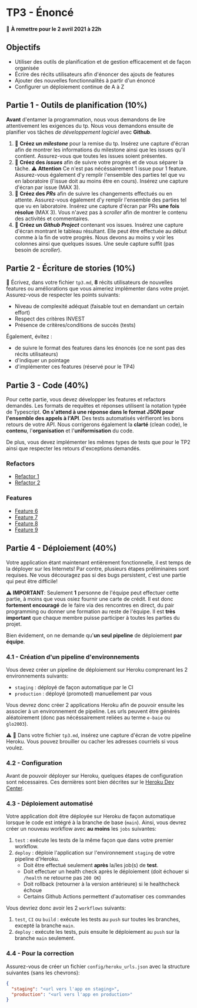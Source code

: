 # TP3 - Énoncé

:calendar: **À remettre pour le 2 avril 2021 à 22h**

## Objectifs

- Utiliser des outils de planification et de gestion efficacement et de façon organisée
- Écrire des récits utilisateurs afin d'énoncer des ajouts de features
- Ajouter des nouvelles fonctionnalités à partir d'un énoncé
- Configurer un déploiement continue de A à Z

## Partie 1 - Outils de planification (10%)

**Avant** d'entamer la programmation, nous vous demandons de lire attentivement les exigences du tp. Nous vous demandons ensuite de planifier vos tâches _de développement logiciel_ avec **Github**.

1. :scroll: **Créez un _milestone_** pour la remise du tp. Insérez une capture d'écran afin de montrer les informations du milestone ainsi que les issues qu'il contient. Assurez-vous que toutes les issues soient présentes.
2. :scroll: **Créez des _issues_** afin de suivre votre progrès et de vous séparer la tâche. :warning: **Attention** Ce n'est pas nécéssairement 1 issue pour 1 feature. Assurez-vous également d'y remplir l'ensemble des parties tel que vu en laboratoire (l'issue doit au moins être en cours). Insérez une capture d'écran par issue (MAX 3).
3. :scroll: **Créez des _PRs_** afin de suivre les changements effectués ou en attente. Assurez-vous également d'y remplir l'ensemble des parties tel que vu en laboratoire. Insérez une capture d'écran par PRs **une fois résolue** (MAX 3). Vous n'avez pas à _scroller_ afin de montrer le contenu des activités et commentaires.
4. :scroll: **Créez un _Github Project_** contenant vos issues. Insérez une capture d'écran montrant le tableau résultant. Elle peut être effectuée au début comme à la fin de votre progrès. Nous devons au moins y voir les colonnes ainsi que quelques issues. Une seule capture suffit (pas besoin de _scroller_).

## Partie 2 - Écriture de stories (10%)

:scroll: Écrivez, dans votre fichier `tp3.md`, **8** récits utilisateurs de nouvelles features ou améliorations que vous aimeriez implémenter dans votre projet. Assurez-vous de respecter les points suivants:

- Niveau de complexité adéquat (faisable tout en demandant un certain effort)
- Respect des critères INVEST
- Présence de critères/conditions de succès (tests)

Également, évitez :

- de suivre le format des features dans les énoncés (ce ne sont pas des récits utilisateurs)
- d'indiquer un pointage
- d'implémenter ces features (réservé pour le TP4)

## Partie 3 - Code (40%)

Pour cette partie, vous devez développer les features et refactors demandés. Les formats de requêtes et réponses utilisent la notation typée de Typescript. **On s'attend à une réponse dans le format JSON pour l'ensemble des appels à l'API**. Des tests automatisés vérifieront les bons retours de votre API. Nous corrigerons également la **clarté** (clean code), le **contenu**, l'**organisation** et l'**uniformisation** du code.

De plus, vous devez implémenter les mêmes types de tests que pour le TP2 ainsi que respecter les retours d'exceptions demandés.

### Refactors

- [Refactor 1](./features/refactor1.md)
- [Refactor 2](./features/refactor2.md)

### Features

- [Feature 6](./features/feature6.md)
- [Feature 7](./features/feature7.md)
- [Feature 8](./features/feature8.md)
- [Feature 9](./features/feature9.md)

## Partie 4 - Déploiement (40%)

Votre application étant maintenant entièrement fonctionnelle, il est temps de la déployer sur les Internets! Par contre, plusieurs étapes préliminaires sont requises. Ne vous découragez pas si des bugs persistent, c'est une partie qui peut être difficile!

:warning: **IMPORTANT**: Seulement **1** personne de l'équipe peut effectuer cette partie, à moins que vous osiez fournir une carte de crédit. Il est donc **fortement encouragé** de le faire via des rencontres en direct, du pair programming ou donner une formation au reste de l'équipe. Il est **très important** que chaque membre puisse participer à toutes les parties du projet. 

Bien évidement, on ne demande qu'**un seul pipeline** de déploiement **par équipe**.

### 4.1 - Création d'un pipeline d'environnements

Vous devez créer un pipeline de déploiement sur Heroku comprenant les 2 environnements suivants:

- `staging` : déployé de façon automatique par le CI
- `production` : déployé (promoted) manuellement par vous

Vous devrez donc créer 2 applications Heroku afin de pouvoir ensuite les associer à un environnement de pipeline. Les urls peuvent être générés aléatoirement (donc pas nécéssairement reliées au terme `e-baie` ou `glo2003`).

:warning: :scroll: Dans votre fichier `tp3.md`, insérez une capture d'écran de votre pipeline Heroku. Vous pouvez brouiller ou cacher les adresses courriels si vous voulez.

### 4.2 - Configuration

Avant de pouvoir déployer sur Heroku, quelques étapes de configuration sont nécessaires. Ces dernières sont bien décrites sur le [Heroku Dev Center](https://devcenter.heroku.com/articles/deploying-java).

### 4.3 - Déploiement automatisé

Votre application doit être déployée sur Heroku de façon automatique lorsque le code est intégré à la branche de base (`main`). Ainsi, vous devrez créer un nouveau workflow avec **au moins** les `jobs` suivantes:

1. `test` : exécute les tests de la même façon que dans votre premier workflow.
2. `deploy` : déploie l'application sur l'environnement `staging` de votre pipeline d'Heroku.
   - Doit être effectué seulement **après** la/les job(s) de **test**.
   - Doit effectuer un health check après le déploiement (doit échouer si `/health` ne retourne pas `200 OK`)
   - Doit rollback (retourner à la version antérieure) si le healthcheck échoue
   - Certains Github Actions permettent d'automatiser ces commandes

Vous devriez donc avoir les 2 `workflows` suivants:

1. `test`, `CI` ou `build` : exécute les tests au `push` sur toutes les branches, excepté la branche `main`.
2. `deploy` : exécute les tests, puis ensuite le déploiement au `push` sur la branche `main` seulement.

### 4.4 - Pour la correction

Assurez-vous de créer un fichier `config/heroku_urls.json` avec la structure suivantes (sans les chevrons):

```json
{
  "staging": "<url vers l'app en staging>",
  "production": "<url vers l'app en production>"
}
```
